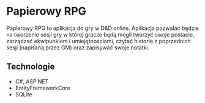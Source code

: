 # Papierowy RPG

Papierowy RPG to aplikacja do gry w D&D online. Aplikacja pozwalać
będzie na tworzenie sesji gry w której gracze będą mogli tworzyć
swoje postacie, zarządzać ekwipunkiem i umiejętnościami, czytać
historię z poprzednich sesji (napisaną przez GM) oraz zapisywać
swoje notatki.

## Technologie

- C#, ASP.NET
- EntityFrameworkCore
- SQLite
